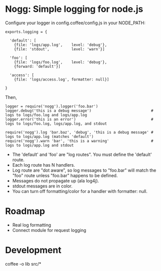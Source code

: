 Nogg: Simple logging for node.js
================================

Configure your logger in config.coffee/config.js in your NODE_PATH:

    exports.logging = {

      'default': [
        {file: 'logs/app.log',    level: 'debug'},
        {file: 'stdout',          level: 'warn'}]

      'foo': [
        {file: 'logs/foo.log',    level: 'debug'},
        {forward: 'default'}]

      'access': [
        {file: 'logs/access.log', formatter: null}]

    }

Then,

    logger = require('nogg').logger('foo.bar')
    logger.debug('this is a debug message')                           # logs to logs/foo.log and logs/app.log
    logger.error('this is an error')                                  # logs to logs/foo.log, logs/app.log, and stdout

    require('nogg').log 'bar.baz', 'debug', 'this is a debug message' # logs to logs/app.log (matches 'default')
    require('nogg').warn 'bar', 'this is a warning'                   # logs to logs/app.log and stdout

 - The 'default' and 'foo' are "log routes". You must define the 'default' route.
 - Each log route has N handlers.
 - Log route are "dot aware", so log messages to "foo.bar" will match the "foo" route unless "foo.bar" happens to be defined.
 - Messages do not propagate up (ala log4j).
 - stdout messages are in color.
 - You can turn off formatting/color for a handler with formatter: null.

Roadmap
=======

 - Real log formatting
 - Connect module for request logging

Development
===========

coffee -o lib src/*
